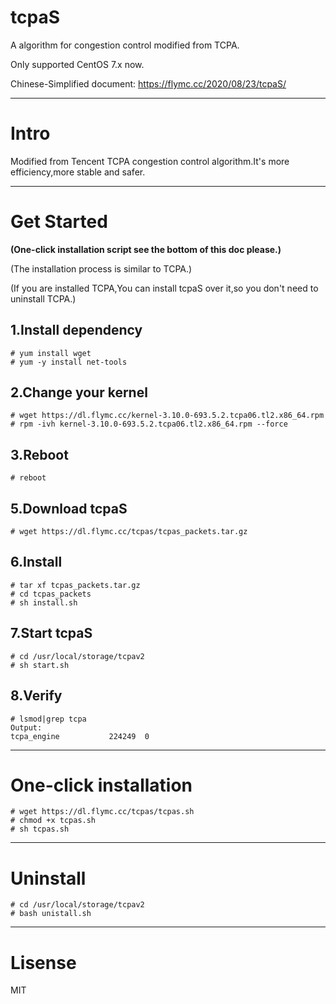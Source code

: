 # tcpaS

A algorithm for congestion control modified from TCPA.

Only supported CentOS 7.x now.

Chinese-Simplified document: https://flymc.cc/2020/08/23/tcpaS/

---

# Intro

Modified from Tencent TCPA congestion control algorithm.It's more efficiency,more stable and safer.

---

# Get Started

**(One-click installation script see the bottom of this doc please.)**

(The installation process is similar to TCPA.)

(If you are installed TCPA,You can install tcpaS over it,so you don't need to uninstall TCPA.)

## 1.Install dependency

```shell
# yum install wget
# yum -y install net-tools
```

## 2.Change your kernel

```shell
# wget https://dl.flymc.cc/kernel-3.10.0-693.5.2.tcpa06.tl2.x86_64.rpm
# rpm -ivh kernel-3.10.0-693.5.2.tcpa06.tl2.x86_64.rpm --force
```

## 3.Reboot

```shell
# reboot
```

## 5.Download tcpaS

```shell
# wget https://dl.flymc.cc/tcpas/tcpas_packets.tar.gz
```

## 6.Install

```shell
# tar xf tcpas_packets.tar.gz
# cd tcpas_packets
# sh install.sh
```

## 7.Start tcpaS

```shell
# cd /usr/local/storage/tcpav2
# sh start.sh
```

## 8.Verify

```shell
# lsmod|grep tcpa
Output:
tcpa_engine           224249  0
```

---

# One-click installation

```shell
# wget https://dl.flymc.cc/tcpas/tcpas.sh
# chmod +x tcpas.sh
# sh tcpas.sh
```

---

# Uninstall

```shell
# cd /usr/local/storage/tcpav2
# bash unistall.sh
```

---

# Lisense

MIT
